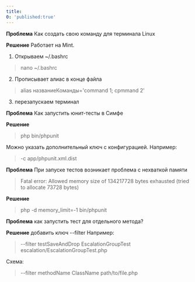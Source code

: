 ```yaml
---
title:
0: 'published:true'
---
```


**Проблема** Как создать свою команду для терминала Linux

**Решение** Работает на Mint.
1. Открываем ~/.bashrc 
>nano ~/.bashrc
2. Прописывает алиас в конце файла
> alias названиеКоманды='command 1; cpmmand 2'
3. перезапускаем терминал
 
**Проблема** Как запустить юнит-тесты в Симфе

**Решение** 
> php bin/phpunit

Можно указать дополнительный ключ с конфигурацией. Например:
>-c app/phpunit.xml.dist

**Проблема** При запуске тестов возникает проблема с нехваткой памяти
>Fatal error: Allowed memory size of 134217728 bytes exhausted (tried to allocate 73728 bytes) 

**Решение** 
> php -d memory_limit=-1 bin/phpunit

**Проблема** как запустить тест для отдельного метода?

**Решение** добавить ключ --filter Например:
> --filter testSaveAndDrop EscalationGroupTest escalation/EscalationGroupTest.php

Схема:
>--filter methodName ClassName path/to/file.php
